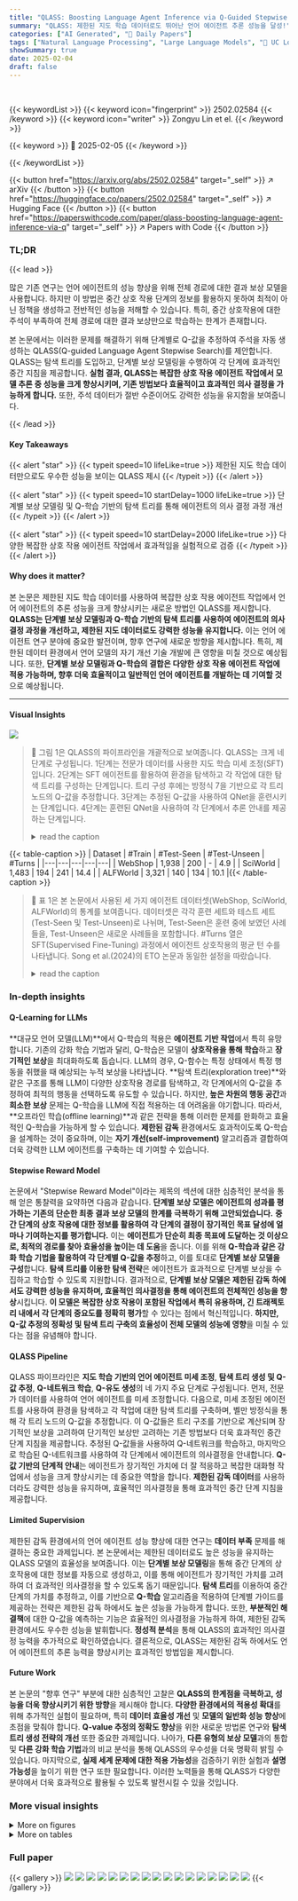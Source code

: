 ```yaml
---
title: "QLASS: Boosting Language Agent Inference via Q-Guided Stepwise Search"
summary: "QLASS: 제한된 지도 학습 데이터로도 뛰어난 언어 에이전트 추론 성능을 달성!"
categories: ["AI Generated", "🤗 Daily Papers"]
tags: ["Natural Language Processing", "Large Language Models", "🏢 UC Los Angeles",]
showSummary: true
date: 2025-02-04
draft: false
---
```


<br>

{{< keywordList >}}
{{< keyword icon="fingerprint" >}} 2502.02584 {{< /keyword >}}
{{< keyword icon="writer" >}} Zongyu Lin et el. {{< /keyword >}}
 
{{< keyword >}} 🤗 2025-02-05 {{< /keyword >}}
 
{{< /keywordList >}}

{{< button href="https://arxiv.org/abs/2502.02584" target="_self" >}}
↗ arXiv
{{< /button >}}
{{< button href="https://huggingface.co/papers/2502.02584" target="_self" >}}
↗ Hugging Face
{{< /button >}}
{{< button href="https://paperswithcode.com/paper/qlass-boosting-language-agent-inference-via-q" target="_self" >}}
↗ Papers with Code
{{< /button >}}




### TL;DR


{{< lead >}}

많은 기존 연구는 언어 에이전트의 성능 향상을 위해 전체 경로에 대한 결과 보상 모델을 사용합니다. 하지만 이 방법은 중간 상호 작용 단계의 정보를 활용하지 못하여 최적이 아닌 정책을 생성하고 전반적인 성능을 저해할 수 있습니다. 특히, 중간 상호작용에 대한 주석이 부족하여 전체 경로에 대한 결과 보상만으로 학습하는 한계가 존재합니다.

본 논문에서는 이러한 문제를 해결하기 위해 단계별로 Q-값을 추정하여 주석을 자동 생성하는 QLASS(Q-guided Language Agent Stepwise Search)를 제안합니다. QLASS는 탐색 트리를 도입하고, 단계별 보상 모델링을 수행하여 각 단계에 효과적인 중간 지침을 제공합니다. **실험 결과, QLASS는 복잡한 상호 작용 에이전트 작업에서 모델 추론 중 성능을 크게 향상시키며, 기존 방법보다 효율적이고 효과적인 의사 결정을 가능하게 합니다.** 또한, 주석 데이터가 절반 수준이어도 강력한 성능을 유지함을 보여줍니다.

{{< /lead >}}


#### Key Takeaways

{{< alert "star" >}}
{{< typeit speed=10 lifeLike=true >}} 제한된 지도 학습 데이터만으로도 우수한 성능을 보이는 QLASS 제시 {{< /typeit >}}
{{< /alert >}}

{{< alert "star" >}}
{{< typeit speed=10 startDelay=1000 lifeLike=true >}} 단계별 보상 모델링 및 Q-학습 기반의 탐색 트리를 통해 에이전트의 의사 결정 과정 개선 {{< /typeit >}}
{{< /alert >}}

{{< alert "star" >}}
{{< typeit speed=10 startDelay=2000 lifeLike=true >}} 다양한 복잡한 상호 작용 에이전트 작업에서 효과적임을 실험적으로 검증 {{< /typeit >}}
{{< /alert >}}

#### Why does it matter?
본 논문은 제한된 지도 학습 데이터를 사용하여 복잡한 상호 작용 에이전트 작업에서 언어 에이전트의 추론 성능을 크게 향상시키는 새로운 방법인 QLASS를 제시합니다. **QLASS는 단계별 보상 모델링과 Q-학습 기반의 탐색 트리를 사용하여 에이전트의 의사 결정 과정을 개선하고, 제한된 지도 데이터로도 강력한 성능을 유지합니다.** 이는 언어 에이전트 연구 분야에 중요한 발전이며, 향후 연구에 새로운 방향을 제시합니다. 특히, 제한된 데이터 환경에서 언어 모델의 자기 개선 기술 개발에 큰 영향을 미칠 것으로 예상됩니다. 또한, **단계별 보상 모델링과 Q-학습의 결합은 다양한 상호 작용 에이전트 작업에 적용 가능하며, 향후 더욱 효율적이고 일반적인 언어 에이전트를 개발하는 데 기여할 것**으로 예상됩니다.

------
#### Visual Insights



![](https://arxiv.org/html/2502.02584/x1.png)

> 🔼 그림 1은 QLASS의 파이프라인을 개괄적으로 보여줍니다. QLASS는 크게 네 단계로 구성됩니다. 1단계는 전문가 데이터를 사용한 지도 학습 미세 조정(SFT)입니다. 2단계는 SFT 에이전트를 활용하여 환경을 탐색하고 각 작업에 대한 탐색 트리를 구성하는 단계입니다. 트리 구성 후에는 방정식 7을 기반으로 각 트리 노드의 Q-값을 추정합니다. 3단계는 추정된 Q-값을 사용하여 QNet을 훈련시키는 단계입니다. 4단계는 훈련된 QNet을 사용하여 각 단계에서 추론 안내를 제공하는 단계입니다.
> <details>
> <summary>read the caption</summary>
> Figure 1: QLASS pipeline overview. QLASS involves mainly four stages: 1) Supervised fine-tuning (SFT) on expert data. 2) Leverage SFT agent to explore the environment and construct an exploration tree for each task. After construction, estimate the Q-value of each tree node based on Equation 7. 3) Train QNet on the estimated Q-values. 4) Use the trained QNet to provide inference guidance at each step.
> </details>





{{< table-caption >}}
| Dataset | #Train | #Test-Seen | #Test-Unseen | #Turns |
|---|---|---|---|---|
| WebShop | 1,938 | 200 | - | 4.9 |
| SciWorld | 1,483 | 194 | 241 | 14.4 |
| ALFWorld | 3,321 | 140 | 134 | 10.1 |{{< /table-caption >}}

> 🔼 표 1은 본 논문에서 사용된 세 가지 에이전트 데이터셋(WebShop, SciWorld, ALFWorld)의 통계를 보여줍니다.  데이터셋은 각각 훈련 세트와 테스트 세트(Test-Seen 및 Test-Unseen)로 나뉘며, Test-Seen은 훈련 중에 보였던 사례들을, Test-Unseen은 새로운 사례들을 포함합니다.  #Turns 열은 SFT(Supervised Fine-Tuning) 과정에서 에이전트 상호작용의 평균 턴 수를 나타냅니다. Song et al.(2024)의 ETO 논문과 동일한 설정을 따랐습니다.
> <details>
> <summary>read the caption</summary>
> Table 1: The statistics of datasets (We follow the same setup as ETO (Song et al., 2024)). “Test-Seen” and “Test-Unseen” are test sets with seen and unseen cases respectively. “#Turns” means the average number of interaction turns for the SFT trajectories.
> </details>





### In-depth insights


#### Q-Learning for LLMs
**대규모 언어 모델(LLM)**에서 Q-학습의 적용은 **에이전트 기반 작업**에서 특히 유망합니다.  기존의 강화 학습 기법과 달리, Q-학습은 모델이 **상호작용을 통해 학습**하고 **장기적인 보상**을 최대화하도록 돕습니다.  LLM의 경우, Q-함수는 특정 상태에서 특정 행동을 취했을 때 예상되는 누적 보상을 나타냅니다.  **탐색 트리(exploration tree)**와 같은 구조를 통해 LLM이 다양한 상호작용 경로를 탐색하고, 각 단계에서의 Q-값을 추정하여 최적의 행동을 선택하도록 유도할 수 있습니다.  하지만, **높은 차원의 행동 공간**과 **희소한 보상** 문제는 Q-학습을 LLM에 직접 적용하는 데 어려움을 야기합니다. 따라서, **오프라인 학습(offline learning)**과 같은 전략을 통해 이러한 문제를 완화하고 효율적인 Q-학습을 가능하게 할 수 있습니다.  **제한된 감독** 환경에서도 효과적이도록 Q-학습을 설계하는 것이 중요하며, 이는 **자기 개선(self-improvement)** 알고리즘과 결합하여 더욱 강력한 LLM 에이전트를 구축하는 데 기여할 수 있습니다.

#### Stepwise Reward Model
논문에서 "Stepwise Reward Model"이라는 제목의 섹션에 대한 심층적인 분석을 통해 얻은 통찰력을 요약하면 다음과 같습니다. **단계별 보상 모델은 에이전트의 성과를 평가하는 기존의 단순한 최종 결과 보상 모델의 한계를 극복하기 위해 고안되었습니다.**  **중간 단계의 상호 작용에 대한 정보를 활용하여 각 단계의 결정이 장기적인 목표 달성에 얼마나 기여하는지를 평가합니다.** 이는 **에이전트가 단순히 최종 목표에 도달하는 것 이상으로,  최적의 경로를 찾아 효율성을 높이는 데 도움**을 줍니다. 이를 위해 **Q-학습과 같은 강화 학습 기법을 활용하여 각 단계별 Q-값을 추정**하고, 이를 토대로 **단계별 보상 모델을 구성**합니다.  **탐색 트리를 이용한 탐색 전략**은 에이전트가 효과적으로 단계별 보상을 수집하고 학습할 수 있도록 지원합니다.  결과적으로, **단계별 보상 모델은 제한된 감독 하에서도 강력한 성능을 유지하며, 효율적인 의사결정을 통해 에이전트의 전체적인 성능을 향상**시킵니다.  **이 모델은 복잡한 상호 작용이 포함된 작업에서 특히 유용하며, 긴 트래젝토리 내에서 각 단계의 중요도를 정확히 평가**할 수 있다는 점에서 혁신적입니다.  **하지만, Q-값 추정의 정확성 및 탐색 트리 구축의 효율성이 전체 모델의 성능에 영향**을 미칠 수 있다는 점을 유념해야 합니다.

#### QLASS Pipeline
QLASS 파이프라인은 **지도 학습 기반의 언어 에이전트 미세 조정**, **탐색 트리 생성 및 Q-값 추정**, **Q-네트워크 학습**, **Q-유도 생성**의 네 가지 주요 단계로 구성됩니다. 먼저, 전문가 데이터를 사용하여 언어 에이전트를 미세 조정합니다. 다음으로, 미세 조정된 에이전트를 사용하여 환경을 탐색하고 각 작업에 대한 탐색 트리를 구축하며, 벨만 방정식을 통해 각 트리 노드의 Q-값을 추정합니다.  이 Q-값들은 트리 구조를 기반으로 계산되며 장기적인 보상을 고려하여 단기적인 보상만 고려하는 기존 방법보다 더욱 효과적인 중간 단계 지침을 제공합니다.  추정된 Q-값들을 사용하여 Q-네트워크를 학습하고, 마지막으로 학습된 Q-네트워크를 사용하여 각 단계에서 에이전트의 의사결정을 안내합니다. **Q-값 기반의 단계적 안내**는 에이전트가 장기적인 가치에 더 잘 적응하고 복잡한 대화형 작업에서 성능을 크게 향상시키는 데 중요한 역할을 합니다.  **제한된 감독 데이터**를 사용하더라도 강력한 성능을 유지하며, 효율적인 의사결정을 통해 효과적인 중간 단계 지침을 제공합니다.

#### Limited Supervision
제한된 감독 환경에서의 언어 에이전트 성능 향상에 대한 연구는 **데이터 부족** 문제를 해결하는 중요한 과제입니다.  본 논문에서는 제한된 데이터로도 높은 성능을 유지하는 QLASS 모델의 효율성을 보여줍니다.  이는 **단계별 보상 모델링**을 통해 중간 단계의 상호작용에 대한 정보를 자동으로 생성하고, 이를 통해 에이전트가 장기적인 가치를 고려하여 더 효과적인 의사결정을 할 수 있도록 돕기 때문입니다.  **탐색 트리**를 이용하여 중간 단계의 가치를 추정하고, 이를 기반으로 **Q-학습** 알고리즘을 적용하여 단계별 가이드를 제공하는 전략은 제한된 감독 하에서도 높은 성능을 가능하게 합니다.  또한, **부분적인 해결책**에 대한 Q-값을 예측하는 기능은 효율적인 의사결정을 가능하게 하여, 제한된 감독 환경에서도 우수한 성능을 발휘합니다.  **정성적 분석**을 통해 QLASS의 효과적인 의사결정 능력을 추가적으로 확인하였습니다.  결론적으로, QLASS는 제한된 감독 하에서도 언어 에이전트의 추론 능력을 향상시키는 효과적인 방법임을 제시합니다.

#### Future Work
본 논문의 "향후 연구" 부분에 대한 심층적인 고찰은 **QLASS의 한계점을 극복하고, 성능을 더욱 향상시키기 위한 방향**을 제시해야 합니다.  **다양한 환경에서의 적용성 확대**를 위해 추가적인 실험이 필요하며, 특히 **데이터 효율성 개선** 및 **모델의 일반화 성능 향상**에 초점을 맞춰야 합니다.  **Q-value 추정의 정확도 향상**을 위한 새로운 방법론 연구와 **탐색 트리 생성 전략의 개선** 또한 중요한 과제입니다.  나아가, **다른 유형의 보상 모델**과의 통합 및 **다른 강화 학습 기법**과의 비교 분석을 통해 QLASS의 우수성을 더욱 명확히 밝힐 수 있습니다. 마지막으로, **실제 세계 문제에 대한 적용 가능성**을 검증하기 위한 실험과 **설명 가능성**을 높이기 위한 연구 또한 필요합니다. 이러한 노력들을 통해 QLASS가 다양한 분야에서 더욱 효과적으로 활용될 수 있도록 발전시킬 수 있을 것입니다.


### More visual insights

<details>
<summary>More on figures
</summary>


![](https://arxiv.org/html/2502.02584/x2.png)

> 🔼 그림 2는 탐색 트리 구성 과정을 보여주는 예시입니다. 회색 노드는 결과 보상이 0인 가지를 나타냅니다. 결과 보상이 0인 리프 노드가 감지되면 확장 중지 신호가 가지의 첫 번째 미확장 노드로 다시 전송됩니다. 녹색 노드는 결과 보상이 0이 아닌 가지에 있으며 계속 확장될 수 있습니다.  이 그림은 언어 에이전트가 환경을 탐색하고 의사 결정 트리를 생성하는 방법을 시각적으로 보여줍니다.  0이 아닌 보상을 받은 경로는 더 탐색하고, 0 보상을 받은 경로는 가지치기하여 효율적인 탐색을 수행합니다.
> <details>
> <summary>read the caption</summary>
> Figure 2: Illustrative example of constructing a exploration tree. Grey nodes represent the branches with a zero outcome reward. Once the leaf node with a zero outcome reward is detected, a Stop expansion signal will be sent back to the first unexpanded node on the branch. Green nodes are on branches where zero outcome reward is not detected and can keep expanding.
> </details>



![](https://arxiv.org/html/2502.02584/x3.png)

> 🔼 그림 3은 추론 중에 생성된 경로에서 사용된 토큰 수를 x축으로 하여 서로 다른 검색 예산 하에서 QLASS와 Best-of-N의 성능을 비교한 그래프입니다. 각 테스트 집합의 모든 작업에 대해 평균을 낸 추론 중 생성된 경로에서 사용된 토큰 수를 나타냅니다. 이 그래프는 사용된 토큰 수가 증가함에 따라 두 방법 모두의 성능이 향상됨을 보여주지만, QLASS는 모든 검색 예산에서 Best-of-N보다 일관되게 더 나은 성능을 보여줍니다. 특히, Best-of-N은 360K 토큰에 도달하면 성능이 더 이상 향상되지 않지만, QLASS는 400K 토큰까지 계속해서 성능이 향상됩니다. 이를 통해 QLASS가 효율적인 추론 검색 방법임을 알 수 있습니다.
> <details>
> <summary>read the caption</summary>
> Figure 3: QLASS and Best-of-N under different search budgets. The x-axis represents the number of tokens consumed by the trajectories generated during inference averaged on all the tasks in each test set.
> </details>



![](https://arxiv.org/html/2502.02584/x4.png)

> 🔼 이 그림은 서로 다른 세 가지 방법으로 생성된 자가 학습 기준 모델의 성능을 비교한 것입니다. 세 가지 방법 모두 2단계에서 생성된 동일한 탐색 트리를 사용하여 자가 학습 데이터 생성을 안내합니다.  각 방법은 다른 프로세스 보상 모델링 기법을 사용하며, 이를 통해 각 방법의 효과를 비교 분석할 수 있습니다.  세로줄무늬로 표시된 세 가지 방법은 각각 Q-값, 평균 보상, 그리고 보상 값을 프로세스 보상으로 사용합니다.
> <details>
> <summary>read the caption</summary>
> Figure 4: Self-training baselines. The three methods marked with diagonal stripes leverage different process reward modeling based on the same exploration trees constructed in Stage 2 to guide self-training data generation.
> </details>



![](https://arxiv.org/html/2502.02584/x5.png)

> 🔼 그림 5는 ALFWorld 환경에서 QLASS와 SFT 기준 모델의 성능을 비교한 예시입니다. 왼쪽은 SFT 기준 모델의 행동을, 오른쪽은 QLASS의 행동을 보여줍니다. SFT 모델은 과제를 성공적으로 완료하지만 불필요한 행동(냉장고를 반복적으로 열고 닫는 행동)을 반복합니다. 반면에 QLASS는 단계별 보상 메커니즘을 통해 과제 달성 후 불필요한 행동을 하지 않고 효율적으로 과제를 완료합니다. 이는 QLASS가 단계별 보상 모델을 사용하여 더 효과적인 의사 결정을 내릴 수 있음을 보여줍니다.
> <details>
> <summary>read the caption</summary>
> Figure 5: One example on the ALFWorld, the right is QLASS and the left is the SFT baseline.
> </details>



![](https://arxiv.org/html/2502.02584/x6.png)

> 🔼 그림 6은 WebShop 환경에서 언어 에이전트에게 제공되는 지침 프롬프트를 보여줍니다.  이 프롬프트는 에이전트가 웹 쇼핑을 수행하는 동안 따라야 할 단계별 지침을 제공합니다.  에이전트는 주어진 관찰 결과와 지침을 바탕으로 행동을 결정해야 하며, 검색이나 클릭 가능한 버튼을 사용할 수 있습니다.  올바른 응답 형식은 `search[keywords]` 또는 `click[value]` 형식을 따라야 하며, 잘못된 동작은 아무것도 하지 않는 것으로 간주됩니다.  이 프롬프트는 에이전트가 효과적인 검색어를 만들고 올바른 형식을 사용하도록 안내하는 중요한 역할을 합니다.
> <details>
> <summary>read the caption</summary>
> Figure 6: The instruction prompt provided to language agent on WebShop.
> </details>



![](https://arxiv.org/html/2502.02584/x7.png)

> 🔼 그림 7은 SciWorld 환경에서 언어 에이전트에게 제공되는 지침 프롬프트를 보여줍니다.  이 프롬프트는 에이전트가 과학 실험을 수행하기 위한 여러 가지 행동(예: 물체 열기, 닫기, 활성화, 비활성화, 연결, 분리, 사용, 둘러보기, 검사, 읽기, 옮기기, 집어 들기, 붓기, 섞기, 순간이동, 집중, 기다리기)을 설명합니다.  또한,  실험을 완료하기 위한 단계별 지침과 각 행동의 형식을 제시하여 에이전트가 환경과 상호 작용하고 과제를 완수할 수 있도록 안내합니다.  특히,  'lead를 끓이는' 과제에 대한 구체적인 설명이 포함되어 있습니다.
> <details>
> <summary>read the caption</summary>
> Figure 7: The instruction prompt provided to language agent on SciWorld.
> </details>



![](https://arxiv.org/html/2502.02584/x8.png)

> 🔼 그림 8은 ALFWorld 환경에서 언어 에이전트에게 제공되는 지침 프롬프트를 보여줍니다. 이 프롬프트는 에이전트가 가정 환경에서 작업을 수행하는 역할을 하고 목표를 달성하기 위해 행동을 수행해야 함을 설명합니다. 프롬프트에는 현재 환경에 대한 설명과 달성해야 할 목표가 포함되어 있습니다. 또한, 에이전트는 매 턴마다 관찰 결과를 받고, 이를 기반으로 다음 행동을 계획하고 응답해야 합니다. 프롬프트는 허용되는 행동 목록과 응답 형식에 대한 지침도 제공합니다. 이러한 지침을 통해 언어 에이전트는 ALFWorld 환경 내에서 효과적으로 작업을 수행할 수 있습니다.
> <details>
> <summary>read the caption</summary>
> Figure 8: The instruction prompt provided to language agent on ALFWorld.
> </details>



![](https://arxiv.org/html/2502.02584/x9.png)

> 🔼 그림 9는 본 논문에서 제안하는 QLASS 방법론의 일부인, 작업 묘사(task description)의 변형을 보여주는 예시입니다.  QLASS는 제한된 주석 데이터로도 효과적인 추론을 가능하게 하기 위해,  입력 질의를 여러 방식으로 바꿔서(paraphrasing) 모델의 일반화 능력을 높이는 기법을 사용합니다. 그림 9는 특정 향수를 구매하는 작업에 대해, 다양한 어구를 사용하여 동일한 의미를 표현하는 예시들을 보여줍니다. 이러한 변형된 질의들을 통해, 모델은 다양한 표현 방식에 대한 이해도를 높이고, 더욱 정확하고 견고한 결과를 도출할 수 있습니다.
> <details>
> <summary>read the caption</summary>
> Figure 9: An illustrative example on task perturbation.
> </details>



</details>




<details>
<summary>More on tables
</summary>


{{< table-caption >}}
| Method | WebShop | SciWorld Seen | SciWorld Unseen | ALFWorld Seen | ALFWorld Unseen |
|---|---|---|---|---|---| 
| GPT-4 | 63.2 | 64.8 | 64.4 | 42.9 | 38.1 |
| GPT-3.5-Turbo | 62.4 | 16.5 | 13.0 | 7.9 | 10.5 |
| Reflexion (Shinn et al., 2023) | 64.2 | 60.3 | 64.4 | 45.7 | 55.2 |
| Base Agent (Llama-2-7B-Chat) | 17.9 | 3.8 | 3.1 | 0.0 | 0.0 |
| SFT | 63.1 | 67.4 | 53.0 | 60.0 | 67.2 |
| RFT (Yuan et al., 2023) | 63.6 | 71.6 | 54.3 | 62.9 | 66.4 |
| PPO (Schulman et al., 2017) | 64.2 | 59.4 | 51.7 | 22.1 | 29.1 |
| Best-of-N | 67.9 | 70.2 | 57.6 | 62.1 | 69.4 |
| ETO (Song et al., 2024) | 67.4 | 73.8 | 65.0 | 68.6 | 72.4 |
| QCLASS | 70.3 | 75.3 | 66.4 | 77.9 | 82.8 |{{< /table-caption >}}
> 🔼 표 2는 WebShop, SciWorld, ALFWorld 세 가지 환경에서 다양한 기준모형들의 성능을 비교한 표입니다. 표는 크게 두 부분으로 나뉘는데, 첫 번째는 GPT-4와 같은 독점적 언어모델 기반 기준모형들의 결과를, 두 번째는 Llama-2-7B-Chat과 같은 공개된 언어모델 기반 기준모형들의 결과를 보여줍니다.  각 열에서 가장 좋은 결과는 굵은 글씨체로, 두 번째로 좋은 결과는 밑줄로 표시되어 있습니다.  ♠는 GPT-4o 기반 기준모형임을 나타냅니다.
> <details>
> <summary>read the caption</summary>
> Table 2: Performance of all the baselines on WebShop, SciWorld and ALFWorld. The table is divided into two sections: the first presents the results of closed-source agents and the second includes open-sourced agents. ♠ indicates the baseline based on GPT-4o. In each column, the best result is bolded and the second-best result is underlined.111
> </details>

{{< table-caption >}}
| Method | WebShop | WebShop-1000 |
|---|---|---|
| SFT | 63.1 | 21.7 |
| ETO | 67.4 | 66.7 |
| Best-of-N | 67.9 | 47.1 |
| QLASS | 70.3 | 67.3 |{{< /table-caption >}}
> 🔼 이 표는 WebShop 데이터셋에서 1000개의 주석이 달린 궤적을 사용하여 학습된 다양한 모델들의 평균 보상을 비교한 것입니다.  행동 복제(Behavior Cloning) 단계에서 사용된 데이터의 양을 줄였을 때 각 모델의 성능을 평가하기 위한 실험 결과를 보여줍니다. 표의 각 열은 특정 모델의 평균 보상을 나타내며, 가장 높은 보상을 받은 모델은 굵게 표시되고, 두 번째로 높은 보상을 받은 모델은 밑줄이 그어져 있습니다. 이를 통해 제한된 데이터 환경에서도 QLASS가 강력한 성능을 유지하는지 확인할 수 있습니다.
> <details>
> <summary>read the caption</summary>
> Table 3: Average reward comparison on WebShop with 1000 annotated trajectories for behavior cloning. The best result is bolded, and the second-best result is underlined.
> </details>

{{< table-caption >}}
| Base LLM | Method | SciWorld | SciWorld |
|---|---|---|---| 
|  |  | Seen | Unseen |
| Llama-2-13B | SFT | 68.1 | 57.6 |
| Llama-2-13B | ETO | 71.4 | 68.6 |
|  | QCLASS | 72.7 | 69.3 |{{< /table-caption >}}
> 🔼 표 4는 다양한 기반 언어 모델을 사용하여 SciWorld 환경에서 QLASS의 성능을 평가한 결과를 보여줍니다.  다른 크기의 언어 모델을 사용하여 실험했을 때, QLASS의 성능 변화를 확인할 수 있습니다.  특히, Llama-2-13B 와 같은 큰 모델에서도 QLASS가 기존 방법보다 우수한 성능을 유지하는지 확인할 수 있습니다.
> <details>
> <summary>read the caption</summary>
> Table 4: The performance on a different base LLM on SciWorld.
> </details>

{{< table-caption >}}
| Hyperparameter | Value |
|---|---| 
| Batch size | 64 |
| Number of training epochs | 3 |
| Weight decay | 0.0 |
| Warmup ratio | 0.03 |
| Learning rate | 1e-5 |
| LR scheduler type | Cosine |
| Logging steps | 5 |
| Model max length | 4096 |
| Discount factor γ | 0.9 |
| Maximum expansion depth D on WebShop | 3 |
| Maximum expansion depth D on SciWorld | 6 |
| Maximum expansion depth D on ALFWorld | 8 |
| Action candidate set size M for inference | 2 |
| Sampled trajectory number N for self-training | 1 |
| Exploration temperature | 0.7 |{{< /table-caption >}}
> 🔼 QLASS에서 사용된 하이퍼파라미터들을 정리한 표입니다. 배치 크기, 학습 에폭 수, 가중치 감쇠, 웜업 비율, 학습률, 학습률 스케줄러 유형, 로깅 단계, 모델 최대 길이, 할인율, WebShop, SciWorld, ALFWorld에 대한 최대 탐색 깊이, 추론을 위한 행동 후보 집합 크기, 자기 학습을 위한 샘플링된 궤적 수, 탐색 온도 등 다양한 하이퍼파라미터의 값을 보여줍니다. 이 표는 QLASS 모델의 성능에 영향을 미치는 요소들을 이해하는 데 도움이 됩니다.
> <details>
> <summary>read the caption</summary>
> Table 5: Hyperparameters used in QLASS.
> </details>

</details>




### Full paper

{{< gallery >}}
<img src="paper_images/1.png" class="grid-w50 md:grid-w33 xl:grid-w25" />
<img src="paper_images/2.png" class="grid-w50 md:grid-w33 xl:grid-w25" />
<img src="paper_images/3.png" class="grid-w50 md:grid-w33 xl:grid-w25" />
<img src="paper_images/4.png" class="grid-w50 md:grid-w33 xl:grid-w25" />
<img src="paper_images/5.png" class="grid-w50 md:grid-w33 xl:grid-w25" />
<img src="paper_images/6.png" class="grid-w50 md:grid-w33 xl:grid-w25" />
<img src="paper_images/7.png" class="grid-w50 md:grid-w33 xl:grid-w25" />
<img src="paper_images/8.png" class="grid-w50 md:grid-w33 xl:grid-w25" />
<img src="paper_images/9.png" class="grid-w50 md:grid-w33 xl:grid-w25" />
<img src="paper_images/10.png" class="grid-w50 md:grid-w33 xl:grid-w25" />
<img src="paper_images/11.png" class="grid-w50 md:grid-w33 xl:grid-w25" />
<img src="paper_images/12.png" class="grid-w50 md:grid-w33 xl:grid-w25" />
<img src="paper_images/13.png" class="grid-w50 md:grid-w33 xl:grid-w25" />
<img src="paper_images/14.png" class="grid-w50 md:grid-w33 xl:grid-w25" />
<img src="paper_images/15.png" class="grid-w50 md:grid-w33 xl:grid-w25" />
<img src="paper_images/16.png" class="grid-w50 md:grid-w33 xl:grid-w25" />
<img src="paper_images/17.png" class="grid-w50 md:grid-w33 xl:grid-w25" />
{{< /gallery >}}